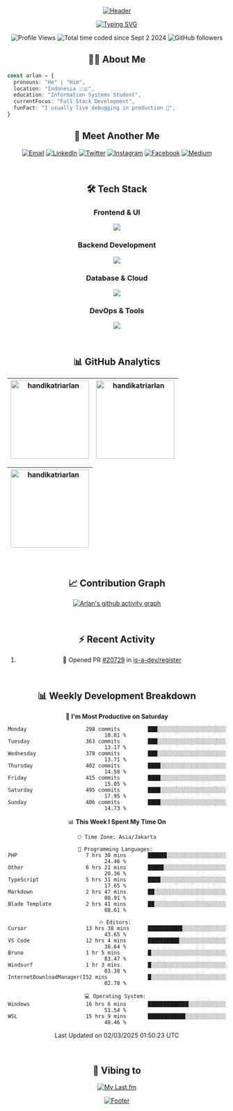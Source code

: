 <div align="center">

[![Header](https://capsule-render.vercel.app/api?type=waving&color=050f2c&fontColor=ffff&height=300&section=header&text=Arlan%20Tri%20Handika&fontSize=60&animation=fadeIn&fontAlignY=38&desc=Software%20Developer%20|%20Code%20Enthusiast%20&descAlignY=55&descAlign=50)](https://github.com/handikatriarlan)

[![Typing SVG](https://readme-typing-svg.demolab.com?font=JetBrains+Mono&weight=600&size=28&duration=2000&pause=1000&color=00E7FF&center=true&vCenter=true&random=false&width=600&height=100&lines=Just+a+dev+who+writes+code%F0%9F%92%BB;Passionate+about+building+stuff%F0%9F%8C%8F;Always+learning,+always+improving%F0%9F%93%9A)](https://git.io/typing-svg)

</div>

<div align="center">
<p align="center">
    <img src="https://komarev.com/ghpvc/?username=handikatriarlan&label=Profile%20views&color=0e75b6&style=flat" alt="Profile Views" />
    <img src="https://wakatime.com/badge/user/c6161591-fa13-42b0-8c76-77f5c030d063.svg" alt="Total time coded since Sept 2 2024" />
    <img src="https://img.shields.io/github/followers/handikatriarlan?label=Followers&style=social" alt="GitHub followers" />
</p>

## 👨‍💻 About Me

</div>

```typescript
const arlan = {
  pronouns: "He" | "Him",
  location: "Indonesia 🇮🇩",
  education: "Information Systems Student",
  currentFocus: "Full Stack Development",
  funFact: "I usually live debugging in production 🤫",
}
```

<div align="center">

## 🤝 Meet Another Me

[![Email](https://img.shields.io/badge/Email-D14836?style=for-the-badge&logo=gmail&logoColor=white)](mailto:handikaarlan@gmail.com)
[![LinkedIn](https://img.shields.io/badge/LinkedIn-0077B5?style=for-the-badge&logo=linkedin&logoColor=white)](https://linkedin.com/in/arlantrihandika)
[![Twitter](https://img.shields.io/badge/Twitter-1DA1F2?style=for-the-badge&logo=twitter&logoColor=white)](https://twitter.com/handikatriarlan)
[![Instagram](https://img.shields.io/badge/Instagram-E4405F?style=for-the-badge&logo=instagram&logoColor=white)](https://instagram.com/handikatriarlan)
[![Facebook](https://img.shields.io/badge/Facebook-0077A2?style=for-the-badge&logo=facebook&logoColor=white)](https://facebook.com/handikatriarlan)
[![Medium](https://img.shields.io/badge/Medium-12100E?style=for-the-badge&logo=medium&logoColor=white)](https://medium.com/@handikatriarlan)

<br>

## 🛠️ Tech Stack

### Frontend & UI

<p align="center">
    <img src="https://skillicons.dev/icons?i=html,js,ts,react,tailwind,jquery,bootstrap&theme=dark" />
</p>

### Backend Development

<p align="center">
    <img src="https://skillicons.dev/icons?i=php,laravel,nodejs,bun,express,nestjs,elysia&theme=dark" />
</p>

### Database & Cloud

<p align="center">
    <img src="https://skillicons.dev/icons?i=mysql,postgres,sqlite,prisma,supabase,firebase,gcp&theme=dark" />
</p>

### DevOps & Tools

<p align="center">
    <img src="https://skillicons.dev/icons?i=git,github,githubactions,ubuntu,vercel,cloudflare,postman&theme=dark" />
</p>

<br>

## 📊 GitHub Analytics

<div align="center">

| [<img height="180" src="https://github-readme-stats-eight-theta.vercel.app/api/top-langs/?username=handikatriarlan&layout=compact&theme=algolia&hide_border=true" alt="handikatriarlan" />](https://github-readme-stats-eight-theta.vercel.app/api/top-langs/?username=handikatriarlan&layout=compact&theme=algolia&hide_border=true) | [<img height="180" src="https://github-readme-stats-eight-theta.vercel.app/api?username=handikatriarlan&show_icons=true&theme=algolia&include_all_commits=true&count_private=true&hide_border=true" alt="handikatriarlan" />](https://github-readme-stats-eight-theta.vercel.app/api?username=handikatriarlan&show_icons=true&theme=algolia&include_all_commits=true&count_private=true&hide_border=true) |
| :-----------------------------------------------------------------------------------------------------------------------------------------------------------------------------------------------------------------------------------------------------------------------------------------------------------------------------------: | :-------------------------------------------------------------------------------------------------------------------------------------------------------------------------------------------------------------------------------------------------------------------------------------------------------------------------------------------------------------------------------------------------------: |

</div>

<div align="center">

| [<img height="180" src="https://github-readme-streak-stats.herokuapp.com/?user=handikatriarlan&theme=algolia&hide_border=true" alt="handikatriarlan" />](https://github-readme-streak-stats.herokuapp.com/?user=handikatriarlan&theme=algolia&hide_border=true) |
| :-------------------------------------------------------------------------------------------------------------------------------------------------------------------------------------------------------------------------------------------------------------: |

</div>

<br>

## 📈 Contribution Graph

[![Arlan's github activity graph](https://github-readme-activity-graph.vercel.app/graph?username=handikatriarlan&theme=tokyo-night&hide_border=true&bg_color=050f2c)](https://github.com/ashutosh00710/github-readme-activity-graph)

<br>

## ⚡ Recent Activity

<!--START_SECTION:activity-->
1. 💪 Opened PR [#20729](https://github.com/is-a-dev/register/pull/20729) in [is-a-dev/register](https://github.com/is-a-dev/register)
<!--END_SECTION:activity-->

<br>

## 📊 Weekly Development Breakdown

<!--START_SECTION:waka-->
📅 **I'm Most Productive on Saturday** 

```text
Monday                   298 commits         ███░░░░░░░░░░░░░░░░░░░░░░   10.81 % 
Tuesday                  363 commits         ███░░░░░░░░░░░░░░░░░░░░░░   13.17 % 
Wednesday                378 commits         ███░░░░░░░░░░░░░░░░░░░░░░   13.71 % 
Thursday                 402 commits         ████░░░░░░░░░░░░░░░░░░░░░   14.58 % 
Friday                   415 commits         ████░░░░░░░░░░░░░░░░░░░░░   15.05 % 
Saturday                 495 commits         ████░░░░░░░░░░░░░░░░░░░░░   17.95 % 
Sunday                   406 commits         ████░░░░░░░░░░░░░░░░░░░░░   14.73 % 
```


📊 **This Week I Spent My Time On** 

```text
🕑︎ Time Zone: Asia/Jakarta

💬 Programming Languages: 
PHP                      7 hrs 38 mins       ██████░░░░░░░░░░░░░░░░░░░   24.46 % 
Other                    6 hrs 21 mins       █████░░░░░░░░░░░░░░░░░░░░   20.36 % 
TypeScript               5 hrs 31 mins       ████░░░░░░░░░░░░░░░░░░░░░   17.65 % 
Markdown                 2 hrs 47 mins       ██░░░░░░░░░░░░░░░░░░░░░░░   08.91 % 
Blade Template           2 hrs 41 mins       ██░░░░░░░░░░░░░░░░░░░░░░░   08.61 % 

🔥 Editors: 
Cursor                   13 hrs 38 mins      ███████████░░░░░░░░░░░░░░   43.65 % 
VS Code                  12 hrs 4 mins       ██████████░░░░░░░░░░░░░░░   38.64 % 
Bruno                    1 hr 5 mins         █░░░░░░░░░░░░░░░░░░░░░░░░   03.47 % 
Windsurf                 1 hr 3 mins         █░░░░░░░░░░░░░░░░░░░░░░░░   03.38 % 
InternetDownloadManager(I52 mins             █░░░░░░░░░░░░░░░░░░░░░░░░   02.78 % 

💻 Operating System: 
Windows                  16 hrs 6 mins       █████████████░░░░░░░░░░░░   51.54 % 
WSL                      15 hrs 9 mins       ████████████░░░░░░░░░░░░░   48.46 % 
```


 Last Updated on 02/03/2025 01:50:23 UTC
<!--END_SECTION:waka-->

<br>

## 🎵 Vibing to

[![My Last.fm](https://lastfm-recently-played.vercel.app/api?user=Cozyeon&width=600&bg_color=050f2c)](https://www.last.fm/user/Cozyeon)

[![Footer](https://capsule-render.vercel.app/api?type=waving&color=050f2c&height=100&section=footer)](https://github.com/handikatriarlan)

</div>
